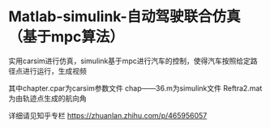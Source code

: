 # Matlab-simulink-自动驾驶联合仿真（基于mpc算法）
实用carsim进行仿真，simulink基于mpc进行汽车的控制，使得汽车按照给定路径点进行运行，生成视频

其中chapter.cpar为carsim参数文件
chap——36.m为simulink文件
Reftra2.mat为由轨迹点生成的航向角

详细请见知乎专栏
https://zhuanlan.zhihu.com/p/465956057
